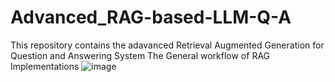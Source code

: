 # Advanced_RAG-based-LLM-Q-A
This repository contains the adavanced Retrieval Augmented Generation for Question and Answering System 
The General workflow of RAG Implementations 
![image](https://github.com/alextakele/Advanced_RAG-LLM_Q-A/assets/67500303/9c4e2608-540f-4f5e-83c9-89c96bb873c8)


